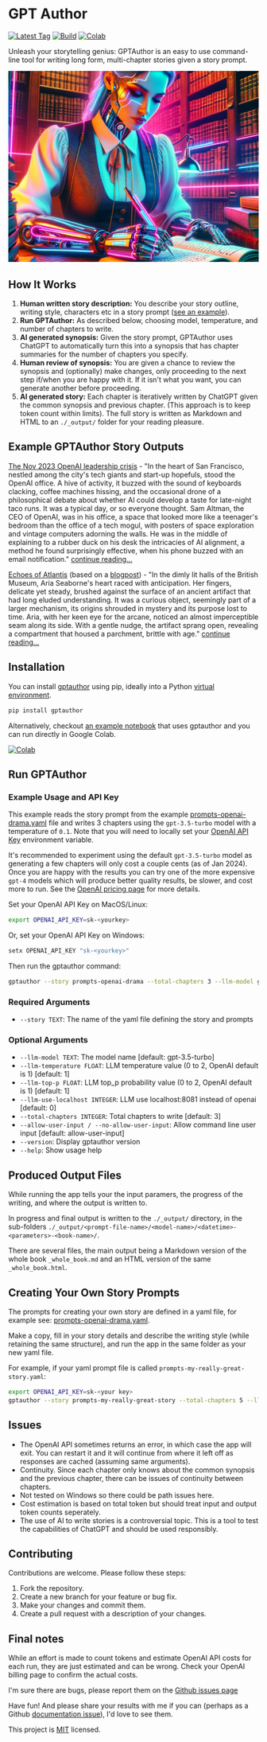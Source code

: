 # GPT Author

[![Latest Tag](https://img.shields.io/github/v/tag/dylanhogg/gptauthor)](https://github.com/dylanhogg/gptauthor/tags)
[![Build](https://github.com/dylanhogg/gptauthor/workflows/build/badge.svg)](https://github.com/dylanhogg/gptauthor/actions/workflows/python-poetry-app.yml)
[![Colab](https://colab.research.google.com/assets/colab-badge.svg)](https://colab.research.google.com/github/dylanhogg/gptauthor/blob/master/notebooks/gptauthor_colab_custom_story.ipynb)

Unleash your storytelling genius: GPTAuthor is an easy to use command-line tool for writing long form, multi-chapter stories given a story prompt.

![A GPT human cybord writing a manuscript](https://github.com/dylanhogg/gptauthor/blob/main/docs/img/header.jpg?raw=true)

## How It Works

1. **Human written story description:** You describe your story outline, writing style, characters etc in a story prompt ([see an example](https://github.com/dylanhogg/gptauthor/blob/main/gptauthor/prompts-openai-drama.yaml)).
1. **Run GPTAuthor:** As described below, choosing model, temperature, and number of chapters to write.
1. **AI generated synopsis:** Given the story prompt, GPTAuthor uses ChatGPT to automatically turn this into a synopsis that has chapter summaries for the number of chapters you specify.
1. **Human review of synopsis:** You are given a chance to review the synopsis and (optionally) make changes, only proceeding to the next step if/when you are happy with it. If it isn't what you want, you can generate another before proceeding.
1. **AI generated story:** Each chapter is iteratively written by ChatGPT given the common synopsis and previous chapter. (This approach is to keep token count within limits).
   The full story is written as Markdown and HTML to an `./_output/` folder for your reading pleasure.

## Example GPTAuthor Story Outputs

[The Nov 2023 OpenAI leadership crisis](https://github.com/dylanhogg/gptauthor/blob/main/samples/openai-drama-20240131-224810-v0.5.0-gpt-4-0125-preview.md) -
"In the heart of San Francisco, nestled among the city's tech giants and start-up hopefuls, stood the OpenAI office. A hive of activity, it buzzed with the sound of keyboards clacking, coffee machines hissing, and the occasional drone of a philosophical debate about whether AI could develop a taste for late-night taco runs. It was a typical day, or so everyone thought. Sam Altman, the CEO of OpenAI, was in his office, a space that looked more like a teenager's bedroom than the office of a tech mogul, with posters of space exploration and vintage computers adorning the walls. He was in the middle of explaining to a rubber duck on his desk the intricacies of AI alignment, a method he found surprisingly effective, when his phone buzzed with an email notification." [continue reading...](https://github.com/dylanhogg/gptauthor/blob/main/samples/openai-drama-20240131-224810-v0.5.0-gpt-4-0125-preview.md)

[Echoes of Atlantis](https://github.com/dylanhogg/gptauthor/blob/main/samples/echoes-of-atlantis--v1.0.0-gpt-4-0125-preview.md) (based on a [blogpost](https://medium.com/@chiaracoetzee/generating-a-full-length-work-of-fiction-with-gpt-4-4052cfeddef3)) - "In the dimly lit halls of the British Museum, Aria Seaborne's heart raced with anticipation. Her fingers, delicate yet steady, brushed against the surface of an ancient artifact that had long eluded understanding. It was a curious object, seemingly part of a larger mechanism, its origins shrouded in mystery and its purpose lost to time. Aria, with her keen eye for the arcane, noticed an almost imperceptible seam along its side. With a gentle nudge, the artifact sprang open, revealing a compartment that housed a parchment, brittle with age." [continue reading...](https://github.com/dylanhogg/gptauthor/blob/main/samples/echoes-of-atlantis--v1.0.0-gpt-4-0125-preview.md)

## Installation

You can install [gptauthor](https://pypi.org/project/gptauthor/) using pip, ideally into a Python [virtual environment](https://realpython.com/python-virtual-environments-a-primer/#create-it).

```bash
pip install gptauthor
```

Alternatively, checkout [an example notebook](https://github.com/dylanhogg/gptauthor/blob/main/notebooks/gptauthor_colab_custom_story.ipynb) that uses gptauthor and you can run directly in Google Colab.

[![Colab](https://colab.research.google.com/assets/colab-badge.svg)](https://colab.research.google.com/github/dylanhogg/gptauthor/blob/master/notebooks/gptauthor_colab_custom_story.ipynb)

## Run GPTAuthor

### Example Usage and API Key

This example reads the story prompt from the example [prompts-openai-drama.yaml](https://github.com/dylanhogg/gptauthor/blob/main/gptauthor/prompts-openai-drama.yaml) file and writes 3 chapters using the `gpt-3.5-turbo` model with a temperature of `0.1`. Note that you will need to locally set your [OpenAI API Key](https://help.openai.com/en/articles/4936850-where-do-i-find-my-api-key) environment variable.

It's recommended to experiment using the default `gpt-3.5-turbo` model as generating a few chapters will only cost a couple cents (as of Jan 2024). Once you are happy with the results you can try one of the more expensive `gpt-4` models which will produce better quality results, be slower, and cost more to run. See the [OpenAI pricing page](https://openai.com/pricing#language-models) for more details.

Set your OpenAI API Key on MacOS/Linux:

```bash
export OPENAI_API_KEY=sk-<yourkey>
```

Or, set your OpenAI API Key on Windows:

```bash
setx OPENAI_API_KEY "sk-<yourkey>"
```

Then run the gptauthor command:

```bash
gptauthor --story prompts-openai-drama --total-chapters 3 --llm-model gpt-3.5-turbo --llm-temperature 0.1
```

### Required Arguments

- `--story TEXT`: The name of the yaml file defining the story and prompts

### Optional Arguments

- `--llm-model TEXT`: The model name [default: gpt-3.5-turbo]
- `--llm-temperature FLOAT`: LLM temperature value (0 to 2, OpenAI default is 1) [default: 1]
- `--llm-top-p FLOAT`: LLM top_p probability value (0 to 2, OpenAI default is 1) [default: 1]
- `--llm-use-localhost INTEGER`: LLM use localhost:8081 instead of openai [default: 0]
- `--total-chapters INTEGER`: Total chapters to write [default: 3]
- `--allow-user-input / --no-allow-user-input`: Allow command line user input [default: allow-user-input]
- `--version`: Display gptauthor version
- `--help`: Show usage help

## Produced Output Files

While running the app tells your the input paramers, the progress of the writing, and where the output is written to.

In progress and final output is written to the `./_output/` directory, in the sub-folders `./_output/<prompt-file-name>/<model-name>/<datetime>-<parameters>-<book-name>/`.

There are several files, the main output being a Markdown version of the whole book `_whole_book.md` and an HTML version of the same `_whole_book.html`.

## Creating Your Own Story Prompts

The prompts for creating your own story are defined in a yaml file, for example see: [prompts-openai-drama.yaml](https://github.com/dylanhogg/gptauthor/blob/main/gptauthor/prompts-openai-drama.yaml).

Make a copy, fill in your story details and describe the writing style (while retaining the same structure), and run the app in the same folder as your new yaml file.

For example, if your yaml prompt file is called `prompts-my-really-great-story.yaml`:

```bash
export OPENAI_API_KEY=sk-<your key>
gptauthor --story prompts-my-really-great-story --total-chapters 5 --llm-model gpt-3.5-turbo --llm-temperature 0.1
```

## Issues

- The OpenAI API sometimes returns an error, in which case the app will exit. You can restart it and it will continue from where it left off as responses are cached (assuming same arguments).
- Continuity. Since each chapter only knows about the common synopsis and the previous chapter, there can be issues of continuity between chapters.
- Not tested on Windows so there could be path issues here.
- Cost estimation is based on total token but should treat input and output token counts seperately.
- The use of AI to write stories is a controversial topic. This is a tool to test the capabilities of ChatGPT and should be used responsibly.

## Contributing

Contributions are welcome. Please follow these steps:

1. Fork the repository.
2. Create a new branch for your feature or bug fix.
3. Make your changes and commit them.
4. Create a pull request with a description of your changes.

## Final notes

While an effort is made to count tokens and estimate OpenAI API costs for each run, they are just estimated and can be wrong. Check your OpenAI billing page to confirm the actual costs.

I'm sure there are bugs, please report them on the [Github issues page](https://github.com/dylanhogg/gptauthor/issues)

Have fun! And please share your results with me if you can (perhaps as a Github [documentation issue](https://github.com/dylanhogg/gptauthor/labels/documentation)), I'd love to see them.

This project is [MIT](https://github.com/dylanhogg/gptauthor/blob/main/LICENSE) licensed.
